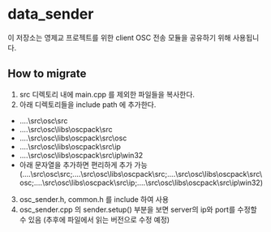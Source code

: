 # data_sender

이 저장소는 영제교 프로젝트를 위한  client OSC  전송 모듈을 공유하기 위해 사용됩니다.

## How to migrate
1. src 디렉토리 내에  main.cpp  를 제외한 파일들을 복사한다.
2. 아래 디렉토리들을 include path 에 추가한다.
  - ..\..\src\osc\src
  - ..\..\src\osc\libs\oscpack\src
  - ..\..\src\osc\libs\oscpack\src\osc
  - ..\..\src\osc\libs\oscpack\src\ip
  - ..\..\src\osc\libs\oscpack\src\ip\win32
  - 아래 문자열을 추가하면 편리하게 추가 가능
    (..\..\src\osc\src;..\..\src\osc\libs\oscpack\src;..\..\src\osc\libs\oscpack\src\osc;..\..\src\osc\libs\oscpack\src\ip;..\..\src\osc\libs\oscpack\src\ip\win32)
3. osc_sender.h, common.h 를 include 하여 사용
4. osc_sender.cpp 의 sender.setup() 부분을 보면 server의 ip와 port를 수정할 수 있음
(추후에 파일에서 읽는 버전으로 수정 예정)

